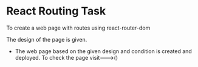 # React Routing Task

To create a web page with routes using react-router-dom

The design of the page is given.

- The web page based on the given design and condition is created and deployed. To check the page visit--->()

